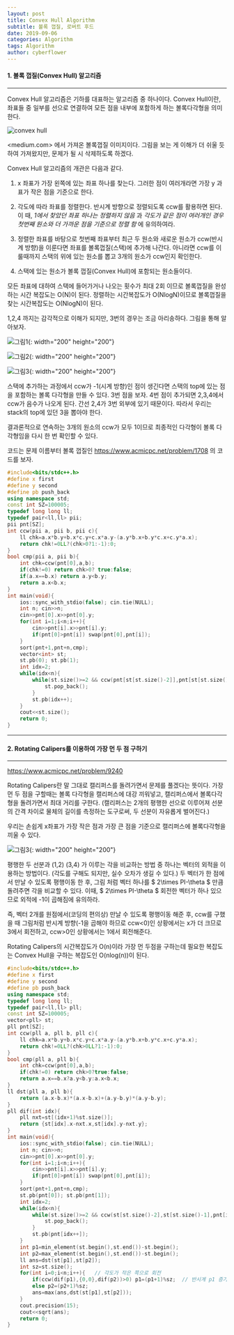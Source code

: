 ```yaml
---
layout: post
title: Convex Hull Algorithm
subtitle: 볼록 껍질, 로버트 후드
date: 2019-09-06
categories: Algorithm
tags: Algorithm
author: cyberflower
---
```

#### 1. 볼록 껍질(Convex Hull) 알고리즘
---
Convex Hull 알고리즘은 기하를 대표하는 알고리즘 중 하나이다. Convex Hull이란, 좌표들 중 일부를 선으로 연결하여 모든 점을 내부에 포함하게 하는 볼록다각형을 의미한다.

![convex hull](https://miro.medium.com/max/846/1*F4IUmOJbbLMJiTgHxpoc7Q.png)

<medium.com> 에서 가져온 볼록껍질 이미지이다. 그림을 보는 게 이해가 더 쉬울 듯 하여 가져왔지만, 문제가 될 시 삭제하도록 하겠다.

Convex Hull 알고리즘의 개관은 다음과 같다.

1. x 좌표가 가장 왼쪽에 있는 좌표 하나를 찾는다. 그러한 점이 여러개라면 가장 y 과표가 작은 점을 기준으로 한다.

2. 각도에 따라 좌표를 정렬한다. 반시계 방향으로 정렬되도록 ccw를 활용하면 된다. 이 때, *1에서 찾았던 좌표 하나는 정렬하지 않음* 과 *각도가 같은 점이 여러개인 경우 첫번째 원소와 더 가까운 점을 기준으로 정렬 함* 에 유의하여라.

3. 정렬한 좌표를 바탕으로 첫번째 좌표부터 최근 두 원소와 새로운 원소가 ccw(반시계 방향)을 이룬다면 좌표를 볼록껍질(스택)에 추가해 나간다. 아니라면 ccw를 이룰때까지 스택의 위에 있는 원소를 뽑고 3개의 원소가 ccw인지 확인한다.

4. 스택에 있는 원소가 볼록 껍질(Convex Hull)에 포함되는 원소들이다.

모든 좌표에 대하여 스택에 들어가거나 나오는 횟수가 최대 2회 이므로 볼록껍질을 완성하는 시간 복잡도는 O(N)이 된다. 정렬하는 시간복잡도가 O(NlogN)이므로 볼록껍질을 찾는 시간복잡도는 O(NlogN)이 된다.

1,2,4 까지는 감각적으로 이해가 되지만, 3번의 경우는 조금 아리송하다. 그림을 통해 알아보자.

![그림1](/img/2019-09-09-convexhull-1.png){: width="200" height="200"}

![그림2](/img/2019-09-09-convexhull-2.png){: width="200" height="200"}

![그림3](/img/2019-09-09-convexhull-3.png){: width="200" height="200"}

스택에 추가하는 과정에서 ccw가 -1(시계 방향)인 점이 생긴다면 스택의 top에 있는 점을 포함하는 볼록 다각형을 만들 수 있다. 3번 점을 보자. 4번 점이 추가되면 2,3,4에서 ccw가 음수가 나오게 된다. 간선 2,4가 3번 외부에 있기 때문이다. 따라서 우리는 stack의 top에 있던 3을 뽑아야 한다.

결과론적으로 연속하는 3개의 원소의 ccw가 모두 1이므로 최종적인 다각형이 볼록 다각형임을 다시 한 번 확인할 수 있다.

코드는 문제 이름부터 볼록 껍질인 <https://www.acmicpc.net/problem/1708> 의 코드를 보자.

```cpp
#include<bits/stdc++.h>
#define x first
#define y second
#define pb push_back
using namespace std;
const int SZ=100005;
typedef long long ll;
typedef pair<ll,ll> pii;
pii pnt[SZ];
int ccw(pii a, pii b, pii c){
	ll chk=a.x*b.y+b.x*c.y+c.x*a.y-(a.y*b.x+b.y*c.x+c.y*a.x);
	return chk!=0LL?(chk>0?1:-1):0;
}
bool cmp(pii a, pii b){
	int chk=ccw(pnt[0],a,b);
	if(chk!=0) return chk>0? true:false;
	if(a.x==b.x) return a.y<b.y;
	return a.x<b.x;
}
int main(void){
	ios::sync_with_stdio(false); cin.tie(NULL);
	int n; cin>>n;
	cin>>pnt[0].x>>pnt[0].y;
	for(int i=1;i<n;i++){
		cin>>pnt[i].x>>pnt[i].y;
		if(pnt[0]>pnt[i]) swap(pnt[0],pnt[i]);
	}
	sort(pnt+1,pnt+n,cmp);
	vector<int> st;
	st.pb(0); st.pb(1);
	int idx=2;
	while(idx<n){
		while(st.size()>=2 && ccw(pnt[st[st.size()-2]],pnt[st[st.size()-1]],pnt[idx])<=0){
			st.pop_back();
		}
		st.pb(idx++);
	}
	cout<<st.size();
	return 0;
}
```
---
#### 2. Rotating Calipers를 이용하여 가장 먼 두 점 구하기
---
<https://www.acmicpc.net/problem/9240>

Rotating Calipers란 말 그대로 캘리퍼스를 돌려가면서 문제를 풀겠다는 뜻이다. 가장 먼 두 점을 구할때는 볼록 다각형을 캘리퍼스에 대강 끼워넣고, 캘리퍼스에서 볼록다각형을 돌려가면서 최대 거리를 구한다. (캘리퍼스는 2개의 평행한 선으로 이루어져 선분의 간격 차이로 물체의 길이를 측정하는 도구로써, 두 선분이 자유롭게 벌어진다.)

우리는 손쉽게 x좌표가 가장 작은 점과 가장 큰 점을 기준으로 캘리퍼스에 볼록다각형을 끼울 수 있다.

![그림3](/img/2019-09-09-convexhull-4.png){: width="200" height="200"}

평행한 두 선분과 (1,2) (3,4) 가 이루는 각을 비교하는 방법 중 하나는 벡터의 외적을 이용하는 방법이다. (각도를 구해도 되지만, 실수 오차가 생길 수 있다.) 두 벡터가 한 점에서 만날 수 있도록 평행이동 한 후, 그림 처럼 벡터 하나를 $ 2\times PI-\theta $ 만큼 돌려주면 각을 비교할 수 있다. 이때, $ 2\times PI-\theta $ 회전한 벡터가 하나 있으므로 외적에 -1이 곱해짐에 유의하라.

즉, 벡터 2개를 원점에서(코딩의 편의상) 만날 수 있도록 평행이동 해준 후, ccw를 구했을 때 그림처럼 반시계 방향(-1을 곱해야 하므로 ccw<0)인 상황에서는 x가 더 크므로 3에서 회전하고, ccw>0인 상황에서는 1에서 회전해준다.

 Rotating Calipers의 시간복잡도가 O(n)이라 가장 먼 두점을 구하는데 필요한 복잡도는 Convex Hull을 구하는 복잡도인 O(nlog(n))이 된다.

```cpp
#include<bits/stdc++.h>
#define x first
#define y second
#define pb push_back
using namespace std;
typedef long long ll;
typedef pair<ll,ll> pll;
const int SZ=100005;
vector<pll> st;
pll pnt[SZ];
int ccw(pll a, pll b, pll c){
	ll chk=a.x*b.y+b.x*c.y+c.x*a.y-(a.y*b.x+b.y*c.x+c.y*a.x);
	return chk!=0LL?(chk>0LL?1:-1):0;
}
bool cmp(pll a, pll b){
	int chk=ccw(pnt[0],a,b);
	if(chk!=0) return chk>0?true:false;
	return a.x==b.x?a.y<b.y:a.x<b.x;
}
ll dst(pll a, pll b){
	return (a.x-b.x)*(a.x-b.x)+(a.y-b.y)*(a.y-b.y);
}
pll dif(int idx){
	pll nxt=st[(idx+1)%st.size()];
	return {st[idx].x-nxt.x,st[idx].y-nxt.y};
}
int main(void){
	ios::sync_with_stdio(false); cin.tie(NULL);
	int n; cin>>n;
	cin>>pnt[0].x>>pnt[0].y;
	for(int i=1;i<n;i++){
		cin>>pnt[i].x>>pnt[i].y;
		if(pnt[0]>pnt[i]) swap(pnt[0],pnt[i]);
	}
	sort(pnt+1,pnt+n,cmp);
	st.pb(pnt[0]); st.pb(pnt[1]);
	int idx=2;
	while(idx<n){
		while(st.size()>=2 && ccw(st[st.size()-2],st[st.size()-1],pnt[idx])<=0){
			st.pop_back();
		}
		st.pb(pnt[idx++]);		
	}
	int p1=min_element(st.begin(),st.end())-st.begin();
	int p2=max_element(st.begin(),st.end())-st.begin();
	ll ans=dst(st[p1],st[p2]);
	int sz=st.size();
	for(int i=0;i<n;i++){	// 각도가 작은 쪽으로 회전
		if(ccw(dif(p1),{0,0},dif(p2))>0) p1=(p1+1)%sz;	// 반시계 p1 증가
		else p2=(p2+1)%sz;
		ans=max(ans,dst(st[p1],st[p2]));
	}
	cout.precision(15);
	cout<<sqrt(ans);
	return 0;
}
```
